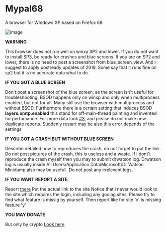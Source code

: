 # Mypal68

A browser for Windows XP based on Firefox 68.

![image](https://user-images.githubusercontent.com/19492771/152347482-f51058cd-2967-4bc5-80fd-5d269c328774.png)


**WARNING**

This browser does not run well on winxp SP2 and lower. If you do not want to install SP3, be ready for crashes and blue screens.
If you are on SP2 and lower, there is no need to post a screenshot from blue_screen_view. And i suggest to apply postready updates of 2019.
Some say that it runs fine on sp2 but it is no accurate data what to do.

**IF YOU GOT A BLUE SCREEN**

Don't post a screenshot of the blue screen, as the screen isn't useful for troubleshooting.
BSOD happens only on winxp and only when multiprocess enabled, but not for all. Many still use the browser with multiprocess and without BSOD,
Furthermore there is a certain setting that induces BSOD **layers.omtp.enabled** this stand for off-main-thread painting
and invented for perfomance. For more data look [#3](https://github.com/Feodor2/Mypal68/issues/3), and please do not make new duplicate reports.
Suddenly restart may be also this error depends of the settings

**IF YOU GOT A CRASH BUT WITHOUT BLUE SCREEN**

Describe detailed how to reproduces the crash, do not forget to put the link.
Do not post pictures of the crash, this is useless and a waste.
If i dont't reproduce the crash myself then you may to submit drwatson.log.
Drwatson log is usually inside All Users\Application Data\Microsoft\Dr Watson
Minidump also may be usefull. Do not post any irrelevent logs.

**IF YOU WANT REPORT A SITE**

Report [there](https://github.com/Feodor2/Mypal68/issues/228)
Put the actual link to the site
Notice that i never would look to the site which requires the login, including any goolag sites. Please try to find what feature is missig by yourself.
Then report like for site 'x' is missing feature 'y'

**YOU MAY DONATE**

But only by crypto [Look here](https://github.com/Feodor2/Mypal68/issues/84)
